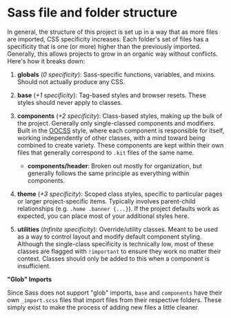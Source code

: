 # Sass file and folder structure

In general, the structure of this project is set up in a way that as more files are imported, CSS specificity increases. Each folder's set of files has a specificity that is one (or more) higher than the previously imported. Generally, this allows projects to grow in an organic way without conflicts. Here's how it breaks down:

1. **globals** (_0 specificity_): Sass-specific functions, variables, and mixins. Should not actually produce any CSS.

2. **base** (_+1 specificity_): Tag-based styles and browser resets. These styles should never apply to classes.

3. **components** (_+2 specificity_): Class-based styles, making up the bulk of the project. Generally only single-classed components and modifiers. Built in the [OOCSS](https://www.smashingmagazine.com/2011/12/an-introduction-to-object-oriented-css-oocss/) style, where each component is responsible for itself, working independently of other classes, with a mind toward being combined to create variety. These components are kept within their own files that generally correspond to `.kit` files of the same name.

    - **components/header**: Broken out mostly for organization, but generally follows the same principle as everything within components.

4. **theme** (_+3 specificity_): Scoped class styles, specific to particular pages or larger project-specific items. Typically involves parent-child relationships (e.g. `.home .banner {...}`). If the project defaults work as expected, you can place most of your additional styles here.

5. **utilities** (_Infinite specificity_): Override/utility classes. Meant to be used as a way to control layout and modify default component styling. Although the single-class specificity is technically low, most of these classes are flagged with `!important` to ensure they work no matter their context. Classes should only be added to this when a component is insufficient.

**"Glob" Imports**

Since Sass does not support "glob" imports, `base` and `components` have their own `_import.scss` files that import files from their respective folders. These simply exist to make the process of adding new files a little cleaner.
